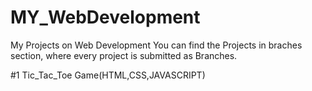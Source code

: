 # MY_WebDevelopment
My Projects on Web Development
You can find the Projects in braches section, where every project is submitted as Branches.

#1 Tic_Tac_Toe Game(HTML,CSS,JAVASCRIPT)
